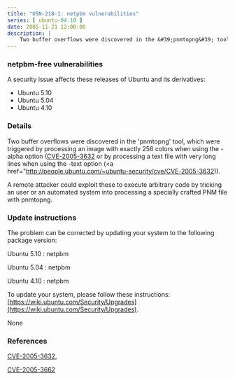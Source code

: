 ```yaml
---
title: "USN-218-1: netpbm vulnerabilities"
series: [ ubuntu-04.10 ]
date: 2005-11-21 12:00:00
description: |
    Two buffer overflows were discovered in the &#39;pnmtopng&#39; tool, which were triggered by processing an image with exactly 256 colors when using the -alpha option ([CVE-2005-3632](http://people.ubuntu.com/~ubuntu-security/cve/CVE-2005-3662">CVE-2005-3662</a>) or by processing a text file with very long lines when using the -text option (<a href="http://people.ubuntu.com/~ubuntu-security/cve/CVE-2005-3632)).
--- 
```

 
### netpbm-free vulnerabilities

A security issue affects these releases of Ubuntu and its derivatives:

* Ubuntu 5.10
* Ubuntu 5.04
* Ubuntu 4.10

### Details

Two buffer overflows were discovered in the &#39;pnmtopng&#39; tool, which were triggered by processing an image with exactly 256 colors when using the -alpha option ([CVE-2005-3632](http://people.ubuntu.com/~ubuntu-security/cve/CVE-2005-3662">CVE-2005-3662</a>) or by processing a text file with very long lines when using the -text option (<a href="http://people.ubuntu.com/~ubuntu-security/cve/CVE-2005-3632)).

A remote attacker could exploit these to execute arbitrary code by tricking an user or an automated system into processing a specially crafted PNM file with pnmtopng.

### Update instructions

The problem can be corrected by updating your system to the following package version:

Ubuntu 5.10
 : netpbm 

Ubuntu 5.04
 : netpbm 

Ubuntu 4.10
 : netpbm 

To update your system, please follow these instructions: [https://wiki.ubuntu.com/Security/Upgrades](https://wiki.ubuntu.com/Security/Upgrades).

None

### References

 [CVE-2005-3632](http://people.ubuntu.com/~ubuntu-security/cve/CVE-2005-3632), 

 [CVE-2005-3662](http://people.ubuntu.com/~ubuntu-security/cve/CVE-2005-3662)
 
